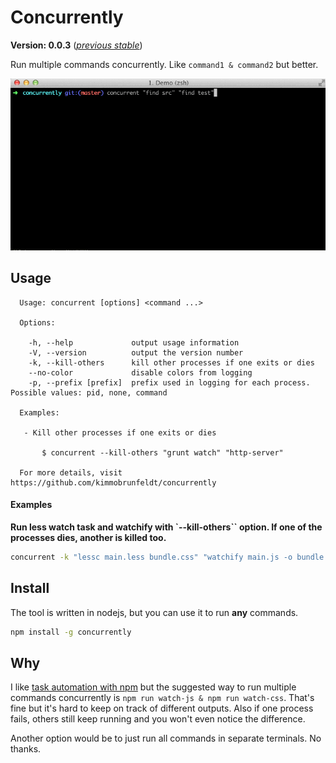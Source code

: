 # Concurrently

**Version: 0.0.3** ([*previous stable*](https://github.com/kimmobrunfeldt/concurrently/tree/0.0.2))

Run multiple commands concurrently. Like ```command1 & command2``` but better.

![](docs/demo.gif)

## Usage

```
  Usage: concurrent [options] <command ...>

  Options:

    -h, --help             output usage information
    -V, --version          output the version number
    -k, --kill-others      kill other processes if one exits or dies
    --no-color             disable colors from logging
    -p, --prefix [prefix]  prefix used in logging for each process. Possible values: pid, none, command

  Examples:

   - Kill other processes if one exits or dies

       $ concurrent --kill-others "grunt watch" "http-server"

  For more details, visit https://github.com/kimmobrunfeldt/concurrently
```

#### Examples

**Run less watch task and watchify with `--kill-others`` option.
If one of the processes dies, another is killed too.**

```bash
concurrent -k "lessc main.less bundle.css" "watchify main.js -o bundle.js"
```

## Install

The tool is written in nodejs, but you can use it to run **any** commands.

```bash
npm install -g concurrently
```

## Why

I like [task automation with npm](http://substack.net/task_automation_with_npm_run)
but the suggested way to run multiple commands concurrently is
```npm run watch-js & npm run watch-css```. That's fine but it's hard to keep
on track of different outputs. Also if one process fails, others still keep running
and you won't even notice the difference.

Another option would be to just run all commands in separate terminals.
No thanks.

